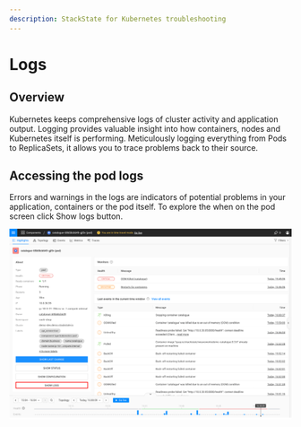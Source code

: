 ```yaml
---
description: StackState for Kubernetes troubleshooting
---
```

# Logs

## Overview

Kubernetes keeps comprehensive logs of cluster activity and application output. Logging provides valuable insight into how containers, nodes and Kubernetes itself is performing. Meticulously logging everything from Pods to ReplicaSets, it allows you to trace problems back to their source.

## Accessing the pod logs

Errors and warnings in the logs are indicators of potential problems in your application, containers or the pod itself. To explore the when on the pod screen click Show logs button.

![](../../.gitbook/assets/k8s/k8s-logs.png)